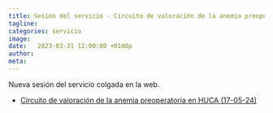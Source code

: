 ```yaml
---
title: Sesión del servicio - Circuito de valoración de la anemia preoperatoria en HUCA
tagline: 
categories: servicio
image: 
date:   2023-03-31 12:00:00 +0100p
author: 
meta: 
---
```

Nueva sesión del servicio colgada en la web.

 * [Circuito de valoración de la anemia preoperatoria en HUCA (17-05-24)](https://drive.google.com/file/d/11aVjoIFT0E4IxZBmyY0Jmaq4dyI6X977/view?usp=sharing)
